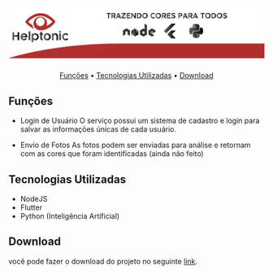 <h1 align="center">
  <br>
  <img alt="Capa" title="#Capa" src=https://github.com/DouglasLSilva/helptonic-mobile/blob/main/banner.png />
  <br>
</h1>

<p align="center">
  <a href="#functions">Funções</a> •
  <a href="#how-to-use">Tecnologias Utilizadas</a> •
  <a href="#download">Download</a>
</p>

## Funções

* Login de Usuário
  O serviço possui um sistema de cadastro e login para salvar as informações únicas de cada usuário.
  
* Envio de Fotos
  As fotos podem ser enviadas para análise e retornam com as cores que foram identificadas (ainda não feito)
  
## Tecnologias Utilizadas

* NodeJS
* Flutter
* Python (Inteligência Artificial)

## Download

você pode fazer o download do projeto no seguinte [link](https://github.ibm.com/igor-lacivita/next_architecture_example/archive/master.zip).
